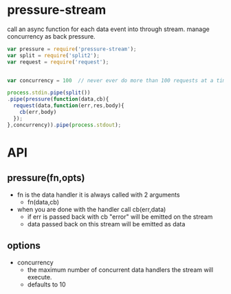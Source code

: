 pressure-stream
====================

call an async function for each data event into through stream. manage concurrency as back pressure.


```js
var pressure = require('pressure-stream');
var split = require('split2');
var request = require('request');


var concurrency = 100  // never ever do more than 100 requests at a time.

process.stdin.pipe(split())
.pipe(pressure(function(data,cb){
  request(data,function(err,res,body){
    cb(err,body)
  });
},concurrency)).pipe(process.stdout);


```



API
===

pressure(fn,opts)
-----------------
  - fn is the data handler it is always called with 2 arguments
    - fn(data,cb)
  - when you are done with the handler call cb(err,data)
    - if err is passed back with cb "error" will be emitted on the stream
    - data passed back on this stream will be emitted as data


options
-------
  - concurrency
    - the maximum number of concurrent data handlers the stream will execute.
    - defaults to 10
